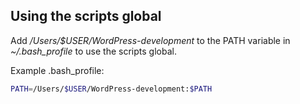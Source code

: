 Using the scripts global
--------------------------

Add */Users/$USER/WordPress-development* to the PATH variable in *~/.bash_profile* to use the scripts global.

Example .bash_profile:

```Bash  
PATH=/Users/$USER/WordPress-development:$PATH
```
